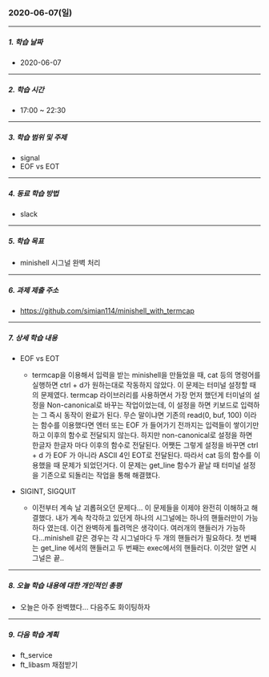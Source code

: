 ### 2020-06-07(일)
-----
##### 1. 학습 날짜
- 2020-06-07

-----
##### 2. 학습 시간
- 17:00 ~ 22:30

-----
##### 3. 학습 범위 및 주제
- signal
- EOF vs EOT

-----
##### 4. 동료 학습 방법
- slack

-----
##### 5. 학습 목표
- minishell 시그널 완벽 처리

-----
##### 6. 과제 제출 주소
- https://github.com/simian114/minishell_with_termcap

-----
##### 7. 상세 학습 내용
- EOF vs EOT
    - termcap을 이용해서 입력을 받는 minishell을 만들었을 때, cat 등의 명령어를 실행하면 ctrl + d가 원하는대로 작동하지 않았다. 이 문제는 터미널 설정할 때의 문제였다. termcap 라이브러리를 사용하면서 가장 먼저 했던게 터미널의 설정을 Non-canonical로 바꾸는 작업이었는데, 이 설정을 하면 키보드로 입력하는 그 즉시 동작이 완료가 된다. 무슨 말이냐면 기존의 read(0, buf, 100) 이라는 함수를 이용했다면 엔터 또는 EOF 가 들어가기 전까지는 입력들이 쌓이기만하고 이후의 함수로 전달되지 않는다. 하지만 non-canonical로 설정을 하면 한글자 한글자 마다 이후의 함수로 전달된다. 어쨋든 그렇게 설정을 바꾸면 ctrl + d 가 EOF 가 아니라 ASCII 4인 EOT로 전달된다. 따라서 cat 등의 함수를 이용했을 때 문제가 되었던거다. 이 문제는 get_line 함수가 끝날 때 터미널 설정을 기존으로 되돌리는 작업을 통해 해결했다.

- SIGINT, SIGQUIT
    - 이전부터 계속 날 괴롭혀오던 문제다... 이 문제들을 이제야 완전히 이해하고 해결했다. 내가 계속 착각하고 있던게 하나의 시그널에는 하나의 핸들러만이 가능하다 였는데. 이건 완벽하게 틀려먹은 생각이다. 여러개의 핸들러가 가능하다...minishell 같은 경우는 각 시그널마다 두 개의 핸들러가 필요하다. 첫 번째는 get_line 에서의 핸들러고 두 번째는 exec에서의 핸들러다. 이것만 알면 시그널은 끝..

-----
##### 8. 오늘 학습 내용에 대한 개인적인 총평
- 오늘은 아주 완벽했다... 다음주도 화이팅하자

-----
##### 9. 다음 학습 계획
- ft_service
- ft_libasm 채점받기
